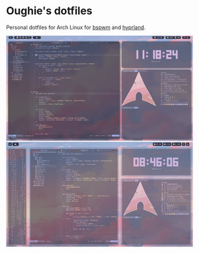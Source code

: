 # Oughie's dotfiles

Personal dotfiles for Arch Linux for [bspwm]() and [hyprland]().

![presentation_bspwm](screenshots/bspwm.png "Screenshot (bspwm)")
![presentation_hyprland](screenshots/hyprland.png "Screenshot (hyprland)")
